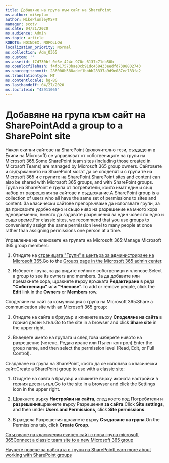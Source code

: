 ```yaml
---
title: Добавяне на група към сайт на SharePoint
ms.author: mikeplum
author: MikePlumleyMSFT
manager: scotv
ms.date: 04/21/2020
ms.audience: Admin
ms.topic: article
ROBOTS: NOINDEX, NOFOLLOW
localization_priority: Normal
ms.collection: Adm_O365
ms.custom: ''
ms.assetid: f7d730bf-0d6e-424c-970c-6137c71cb50b
ms.openlocfilehash: f4fb17573bae0cb91dc458433eedfd7398802743
ms.sourcegitcommit: 286000b588adef1bbbb28337a9d9e087ec783fa2
ms.translationtype: MT
ms.contentlocale: bg-BG
ms.lasthandoff: 04/27/2020
ms.locfileid: "43911065"
---
```

# <a name="add-a-group-to-a-sharepoint-site"></a><span data-ttu-id="42c9d-102">Добавяне на група към сайт на SharePoint</span><span class="sxs-lookup"><span data-stu-id="42c9d-102">Add a group to a SharePoint site</span></span>

<span data-ttu-id="42c9d-103">Някои екипни сайтове на SharePoint (включително тези, създадени в Екипи на Microsoft) се управляват от собствениците на групи на Microsoft 365.</span><span class="sxs-lookup"><span data-stu-id="42c9d-103">Some SharePoint team sites (including those created in Microsoft Teams) are managed by Microsoft 365 group owners.</span></span> <span data-ttu-id="42c9d-104">Сайтовете и съдържанието на SharePoint могат да се споделят и с групи те на Microsoft 365 и с групите на SharePoint.</span><span class="sxs-lookup"><span data-stu-id="42c9d-104">SharePoint sites and content can also be shared with Microsoft 365 groups, and with SharePoint groups.</span></span> <span data-ttu-id="42c9d-105">Група на SharePoint е група от потребители, които имат един и същ набор от разрешения за сайтове и съдържание.</span><span class="sxs-lookup"><span data-stu-id="42c9d-105">A SharePoint group is a collection of users who all have the same set of permissions to sites and content.</span></span> <span data-ttu-id="42c9d-106">За класически сайтове препоръчваме да използвате групи, за да присвоите удобно едно и също ниво на разрешение на много хора едновременно, вместо да задавате разрешения за един човек по едно и също време.</span><span class="sxs-lookup"><span data-stu-id="42c9d-106">For classic sites, we recommend that you use groups to conveniently assign the same permission level to many people at once rather than assigning permissions one person at a time.</span></span>
  
<span data-ttu-id="42c9d-107">Управление на членовете на групата на Microsoft 365:</span><span class="sxs-lookup"><span data-stu-id="42c9d-107">Manage Microsoft 365 group members:</span></span>
  
1. <span data-ttu-id="42c9d-108">Отидете на [страницата "Групи" в центъра за администриране на Microsoft 365](https://portal.office.com/adminportal/home#/groups).</span><span class="sxs-lookup"><span data-stu-id="42c9d-108">Go to the [Groups page in the Microsoft 365 admin center](https://portal.office.com/adminportal/home#/groups).</span></span>
    
2. <span data-ttu-id="42c9d-109">Изберете група, за да видите нейните собственици и членове.</span><span class="sxs-lookup"><span data-stu-id="42c9d-109">Select a group to see its owners and members.</span></span> <span data-ttu-id="42c9d-110">За да добавите или премахнете хора, щракнете върху връзката **Редактиране** в реда **"Собственици"** или **"Членове".**</span><span class="sxs-lookup"><span data-stu-id="42c9d-110">To add or remove people, click the **Edit** link in the **Owners** or **Members** row.</span></span> 
    
<span data-ttu-id="42c9d-111">Споделяне на сайт за комуникация с група на Microsoft 365:</span><span class="sxs-lookup"><span data-stu-id="42c9d-111">Share a communication site with an Microsoft 365 group:</span></span>
  
1. <span data-ttu-id="42c9d-112">Отидете на сайта в браузър и кликнете върху **Споделяне на сайта** в горния десен ъгъл.</span><span class="sxs-lookup"><span data-stu-id="42c9d-112">Go to the site in a browser and click **Share site** in the upper right.</span></span> 
    
2. <span data-ttu-id="42c9d-113">Въведете името на групата и след това изберете нивото на разрешение (четене, Редактиране или Пълен контрол).</span><span class="sxs-lookup"><span data-stu-id="42c9d-113">Enter the group name, and then select the permission level (Read, Edit, or Full Control).</span></span>
    
<span data-ttu-id="42c9d-114">Създаване на група на SharePoint, която да се използва с класически сайт:</span><span class="sxs-lookup"><span data-stu-id="42c9d-114">Create a SharePoint group to use with a classic site:</span></span>
  
1. <span data-ttu-id="42c9d-115">Отидете на сайта в браузър и кликнете върху иконата настройки в горния десен ъгъл.</span><span class="sxs-lookup"><span data-stu-id="42c9d-115">Go to the site in a browser and click the Settings icon in the upper right.</span></span>
    
2. <span data-ttu-id="42c9d-116">Щракнете върху **Настройки на сайта**, след което под Потребители и **разрешения**щракнете върху Разрешения **за сайта**.</span><span class="sxs-lookup"><span data-stu-id="42c9d-116">Click **Site settings**, and then under **Users and Permissions**, click **Site permissions**.</span></span>
    
3. <span data-ttu-id="42c9d-117">В раздела Разрешения щракнете върху **Създаване на група**.</span><span class="sxs-lookup"><span data-stu-id="42c9d-117">On the Permissions tab, click **Create Group**.</span></span>
    
[<span data-ttu-id="42c9d-118">Свързване на класически екипен сайт с нова група microsoft 365</span><span class="sxs-lookup"><span data-stu-id="42c9d-118">Connect a classic team site to a new Microsoft 365 group</span></span>](https://go.microsoft.com/fwlink/?linkid=2008654)
  
[<span data-ttu-id="42c9d-119">Научете повече за работата с групи на SharePoint</span><span class="sxs-lookup"><span data-stu-id="42c9d-119">Learn more about working with SharePoint groups</span></span>](https://go.microsoft.com/fwlink/?linkid=874658)
  

